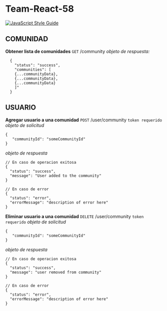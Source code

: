 # Team-React-58
[![JavaScript Style Guide](https://img.shields.io/badge/code_style-standard-brightgreen.svg)](https://standardjs.com)
## COMUNIDAD

 **Obtener lista de comunidades** 
`GET` /community
*objeto de respuesta:*
```
  {
    "status": "success",
    "communities": [
	{...communityData},
	{...communityData},
	{...communityData}
    ]"
  }
```

## USUARIO
**Agregar usuario a una comunidad**
`POST` /user/community 
`token requerido`
*objeto de solicitud*
 ```
 {
	"communityId": "someCommunityId"	 
 }
 ```
 *objeto de respuesta*
  ```
 // En caso de operacion exitosa
{
	"status": "success",
	"message": "User added to the community"
}

// En caso de error
{
	"status": "error",
	"errorMessage": "description of error here"
}
 ```

**Eliminar usuario a una comunidad**
`DELETE` /user/community 
`token requerido`
*objeto de solicitud*
 ```
 {
	"communityId": "someCommunityId"	 
 }
 ```
 *objeto de respuesta*
  ```
 // En caso de operacion exitosa
{
	"status": "success",
	"message": "user removed from community"
}

// En caso de error
{
	"status": "error",
	"errorMessage": "description of error here"
}
 ```
